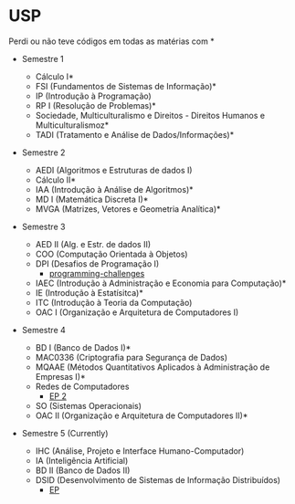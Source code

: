 # USP

Perdi ou não teve códigos em todas as matérias com \* 

* Semestre 1
    * Cálculo I\*
    * FSI (Fundamentos de Sistemas de Informação)\*
    * IP (Introdução à Programação)
    * RP I (Resolução de Problemas)\*
    * Sociedade, Multiculturalismo e Direitos - Direitos Humanos e Multiculturalismoz\*
    * TADI (Tratamento e Análise de Dados/Informações)\*

* Semestre 2
    * AEDI (Algoritmos e Estruturas de dados I)
    * Cálculo II\*
    * IAA (Introdução à Análise de Algoritmos)\*
    * MD I (Matemática Discreta I)\*
    * MVGA (Matrizes, Vetores e Geometria Analítica)\*

* Semestre 3
    * AED II (Alg. e Estr. de dados II)
    * COO (Computação Orientada à Objetos)
    * DPI (Desafios de Programação I)
		* [programming-challenges](https://github.com/HTsuyoshi/programming-challenges)
    * IAEC (Introdução à Administração e Economia para Computação)\*
    * IE (Introdução à Estatísitca)\*
    * ITC (Introdução à Teoria da Computação)
    * OAC I (Organização e Arquitetura de Computadores I)

* Semestre 4
    * BD I (Banco de Dados I)\*
    * MAC0336 (Criptografia para Segurança de Dados)
    * MQAAE (Métodos Quantitativos Aplicados à Administração de Empresas I)\*
    * Redes de Computadores
		* [EP 2](https://github.com/HTsuyoshi/redes-ep2-typerace)
    * SO (Sistemas Operacionais)
    * OAC II (Organização e Arquitetura de Computadores II)\*

* Semestre 5 (Currently)
    * IHC (Análise, Projeto e Interface Humano-Computador)
    * IA (Inteligência Artificial)
    * BD II (Banco de Dados II)
    * DSID (Desenvolvimento de Sistemas de Informação Distribuídos)
		* [EP](https://github.com/HTsuyoshi/dsid-ep-1)
